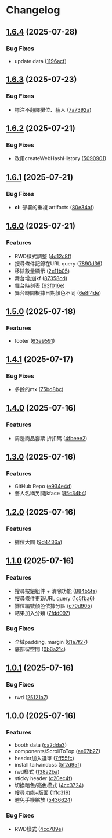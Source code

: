 # Changelog

## [1.6.4](https://github.com/kakahikari/2025-tre-helper/compare/v1.6.3...v1.6.4) (2025-07-28)


### Bug Fixes

* update data ([1196acf](https://github.com/kakahikari/2025-tre-helper/commit/1196acf73fc338e1831e463005e7a37ffe4f780e))

## [1.6.3](https://github.com/kakahikari/2025-tre-helper/compare/v1.6.2...v1.6.3) (2025-07-23)


### Bug Fixes

* 標注不翻譯攤位、藝人 ([7a7392a](https://github.com/kakahikari/2025-tre-helper/commit/7a7392af4e5eb89b794e8467f0e5bac05fdd9d75))

## [1.6.2](https://github.com/kakahikari/2025-tre-helper/compare/v1.6.1...v1.6.2) (2025-07-21)


### Bug Fixes

* 改用createWebHashHistory ([5090901](https://github.com/kakahikari/2025-tre-helper/commit/50909014914fedfdbcb1d046bfa0d6d986a4de64))

## [1.6.1](https://github.com/kakahikari/2025-tre-helper/compare/v1.6.0...v1.6.1) (2025-07-21)


### Bug Fixes

* **ci:** 部署的重複 artifacts ([80e34af](https://github.com/kakahikari/2025-tre-helper/commit/80e34af2693089daedbc1d5a28542b8739011b3d))

## [1.6.0](https://github.com/kakahikari/2025-tre-helper/compare/v1.5.0...v1.6.0) (2025-07-21)


### Features

* RWD樣式調整 ([4d12c8f](https://github.com/kakahikari/2025-tre-helper/commit/4d12c8f12caa1a8c884d6ae124ac7534279ba3c0))
* 搜尋條件記錄在URL query ([7890d36](https://github.com/kakahikari/2025-tre-helper/commit/7890d3663b27166c8232530b3f41c34250b4843f))
* 移除數量顯示 ([2e11b05](https://github.com/kakahikari/2025-tre-helper/commit/2e11b05c8b579d63f08388c74e19aec949616e1e))
* 舞台增加jkf ([87358cd](https://github.com/kakahikari/2025-tre-helper/commit/87358cdf8214d0b36cb714bdeced6d4defed55f3))
* 舞台時刻表 ([63f016e](https://github.com/kakahikari/2025-tre-helper/commit/63f016ea8f201684244dfb091f9f3c790ac7d158))
* 舞台時間根據日期顏色不同 ([6e8f4de](https://github.com/kakahikari/2025-tre-helper/commit/6e8f4de9c8cf35a6ca4441a6712010835bec1386))

## [1.5.0](https://github.com/kakahikari/2025-tre-helper/compare/v1.4.1...v1.5.0) (2025-07-18)


### Features

* footer ([63e9591](https://github.com/kakahikari/2025-tre-helper/commit/63e959166baae0f47ff2a1790b0a5eb74e8cdcbe))

## [1.4.1](https://github.com/kakahikari/2025-tre-helper/compare/v1.4.0...v1.4.1) (2025-07-17)


### Bug Fixes

* 多餘的mx ([75bd8bc](https://github.com/kakahikari/2025-tre-helper/commit/75bd8bcde2b6b2026cc918f6b7e140e76c2134b4))

## [1.4.0](https://github.com/kakahikari/2025-tre-helper/compare/v1.3.0...v1.4.0) (2025-07-16)


### Features

* 周邊商品套票 折扣碼 ([4fbeee2](https://github.com/kakahikari/2025-tre-helper/commit/4fbeee2963282c37fbe49cdfdd9971664937dc9e))

## [1.3.0](https://github.com/kakahikari/2025-tre-helper/compare/v1.2.0...v1.3.0) (2025-07-16)


### Features

* GitHub Repo ([e934e4d](https://github.com/kakahikari/2025-tre-helper/commit/e934e4d691d8fc076dd0c053ccf0636c369bfda4))
* 藝人名稱另開jkface ([85c34b4](https://github.com/kakahikari/2025-tre-helper/commit/85c34b46ee2fc2df7b690fd07b4836123ecf5ae3))

## [1.2.0](https://github.com/kakahikari/2025-tre-helper/compare/v1.1.0...v1.2.0) (2025-07-16)


### Features

* 攤位大圖 ([9d4436a](https://github.com/kakahikari/2025-tre-helper/commit/9d4436a6aa4daa2f91315b1110263fb1c2a4c3fc))

## [1.1.0](https://github.com/kakahikari/2025-tre-helper/compare/v1.0.1...v1.1.0) (2025-07-16)


### Features

* 搜尋按鈕組件 + 清除功能 ([884b5fa](https://github.com/kakahikari/2025-tre-helper/commit/884b5fa94a9ac8b7fcdc82eba543f1092574410d))
* 搜尋條件更新URL query ([1c5fba6](https://github.com/kakahikari/2025-tre-helper/commit/1c5fba67c6e3a88fc1b50015e19e744421d90550))
* 攤位編號顏色依據分區 ([e70d905](https://github.com/kakahikari/2025-tre-helper/commit/e70d905d03e71e5239bbeadf7fbdb8bacabca25d))
* 結果加入分類 ([7fdd097](https://github.com/kakahikari/2025-tre-helper/commit/7fdd0973388302c8c08b57173f1d5b6119ccd26d))


### Bug Fixes

* 全域padding, margin ([61a7f27](https://github.com/kakahikari/2025-tre-helper/commit/61a7f2754f5048a4f1b8ca91d254e72cd3568aee))
* 底部留空間 ([0b6a21c](https://github.com/kakahikari/2025-tre-helper/commit/0b6a21cb4b331dfbcdae0310a640ab26e0b093ff))

## [1.0.1](https://github.com/kakahikari/2025-tre-helper/compare/v1.0.0...v1.0.1) (2025-07-16)


### Bug Fixes

* rwd ([25121a7](https://github.com/kakahikari/2025-tre-helper/commit/25121a7c15ce61b3127c3aded779fb45a999ca1c))

## 1.0.0 (2025-07-16)


### Features

* booth data ([ca2dda3](https://github.com/kakahikari/2025-tre-helper/commit/ca2dda35f9402724212ab65325993068f34ff7fc))
* components/ScrollToTop ([ae97b27](https://github.com/kakahikari/2025-tre-helper/commit/ae97b27bf1db4a489f6dbb1be3922cb4f3f28a05))
* header加入選單 ([7ff55fc](https://github.com/kakahikari/2025-tre-helper/commit/7ff55fc0cc7c3a56212f72bd0987455b6e0563d0))
* install tailwindcss ([5f2d95f](https://github.com/kakahikari/2025-tre-helper/commit/5f2d95fd38fc43d82fa605e781d2cf376f6cad27))
* rwd樣式 ([138a2ba](https://github.com/kakahikari/2025-tre-helper/commit/138a2ba353ddb1bfeb94a4f7e2378109f3f995e0))
* sticky header ([c20ec4f](https://github.com/kakahikari/2025-tre-helper/commit/c20ec4f9f9c5d956471044fb1344fd7703643139))
* 切換暗色/亮色模式 ([4cc3724](https://github.com/kakahikari/2025-tre-helper/commit/4cc372433b388f997f2c4ecef4c62c834067314b))
* 搜尋功能+版面 ([1ffc319](https://github.com/kakahikari/2025-tre-helper/commit/1ffc319a3ed12e68ff52496f64eeef4d07b40ae1))
* 避免手機縮放 ([5436624](https://github.com/kakahikari/2025-tre-helper/commit/543662410fdaca380fe5b759f6cc8cdd04aed3a3))


### Bug Fixes

* RWD樣式 ([4cc789e](https://github.com/kakahikari/2025-tre-helper/commit/4cc789ee9df43f7c5713ab6f1e6cbbdbe4f21639))
